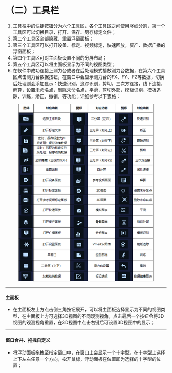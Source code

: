 # （二）工具栏

1. 工具栏中的快捷按钮分为六个工具区，各个工具区之间使用竖线分割，第一个工具区可以切换目录，打开、保存、另存标定文件；
2. 第二个工具区全部隐藏、重置浮窗面板；
3. 第三个工具区可以打开设备、标定、视频标定，快速回放，资产、数据广播的浮窗面板；
4. 第四个工具区可对主面板设置不同的分屏布局；
5. 第五个工具区可以将主面板显示为不同的视图类型；
6. 在软件中成功连接上测力台或者在后处理模式播放测力台数据，在第六个工具区点击测力台数据按钮，在窗口中会显示测力台的FX、FY、FZ等数据，切换后处理则会添加显示：快速识别，追踪识别，剪切，三次方连接，线下连接，解算，设置未命名点，删除未命名点，平滑，剪切外部，模板识别，模板追踪，训练，矫正，撤销，等功能；详细参考以下表格：

<figure><img src="../.gitbook/assets/图标-中文.png" alt=""><figcaption></figcaption></figure>

***

#### 主面板 <a href="#toc13898" id="toc13898"></a>

* 在主面板左上方点击倒三角按钮展开，可以将主面板选择显示为不同的视图类型，在主面板上方可选择3D视图的不同观测视角，点击最后一个按钮会将3D视图的观测视角重置，在3D视图中点击右键后可设置3D视图中的显示；

***

#### 窗口合并、拖拽自定义 <a href="#toc7207" id="toc7207"></a>

* 将浮动面板拖拽至指定窗口中，在窗口上会显示一个十字型，在十字型上选择上下左右任意一个方向，松开鼠标，浮动面板在位置即为选择的十字型的位置；
